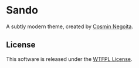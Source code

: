 # Sando

A subtly modern theme, created by [Cosmin Negoita](http://incidiolabs.com).

## License

This software is released under the [WTFPL License](http://sam.zoy.org/wtfpl/COPYING).
